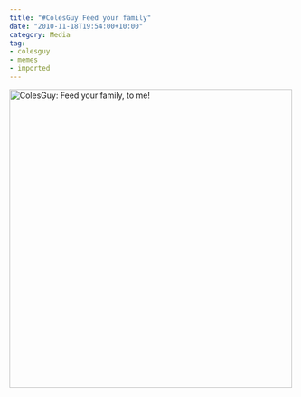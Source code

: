 ```yaml
---
title: "#ColesGuy Feed your family"
date: "2010-11-18T19:54:00+10:00"
category: Media
tag:
- colesguy
- memes
- imported
---
```

<p><img src="https://rubenerd.com/files/2010/colesguy-feed.jpg" alt="ColesGuy: Feed your family, to me!" style="width:500px; height:527px" /></p>


